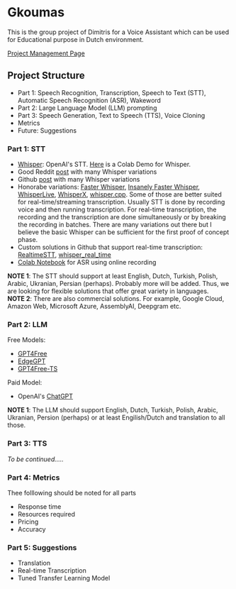 # Gkoumas
This is the group project of Dimitris for a Voice Assistant which can be used for Educational purpose in Dutch environment.

[Project Management Page](https://docs.google.com/spreadsheets/d/1Mk_LopbRcgjdDRA6spxBz9kBBXhoJNzxNEPxIUwL0a8/edit?usp=sharing)

## Project Structure ##
* Part 1: Speech Recognition, Transcription, Speech to Text (STT), Automatic Speech Recognition (ASR), Wakeword
* Part 2: Large Language Model (LLM) prompting
* Part 3: Speech Generation, Text to Speech (TTS), Voice Cloning
* Metrics
* Future: Suggestions

### Part 1: STT ###
* [Whisper](https://github.com/openai/whisper): OpenAI's STT. [Here](https://colab.research.google.com/github/petewarden/openai-whisper-webapp/blob/main/OpenAI_Whisper_ASR_Demo.ipynb) is a Colab Demo for Whisper.
* Good Reddit [post](https://www.reddit.com/r/MachineLearning/comments/14xxg6i/d_what_is_the_most_efficient_version_of_openai/) with many Whisper variations
* Github [post](https://github.com/sindresorhus/awesome-whisper#readme) with many Whisper variations
* Honorabe variations: [Faster Whisper](https://github.com/SYSTRAN/faster-whisper), [Insanely Faster Whisper](https://github.com/Vaibhavs10/insanely-fast-whisper), [WhisperLive](https://github.com/collabora/WhisperLive), [WhisperX](https://github.com/m-bain/whisperX/tree/main), [whisper.cpp](https://github.com/ggerganov/whisper.cpp). Some of those are better suited for real-time/streaming transcription. Usually STT is done by recording voice and then running transcription. For real-time transcription, the recording and the transcription are done simultaneously or by breaking the recording in batches. There are many variations out there but I believe the basic Whisper can be sufficient for the first proof of concept phase.
* Custom solutions in Github that support real-time transcription: [RealtimeSTT](https://github.com/KoljaB/RealtimeSTT), [whisper_real_time](https://github.com/davabase/whisper_real_time)
* [Colab Notebook](https://colab.research.google.com/drive/1Z6VIRZ_sX314hyev3Gm5gBqvm1wQVo-a#scrollTo=xuKJ4wBU6gxx) for ASR using online recording

__NOTE 1__: The STT should support at least English, Dutch, Turkish, Polish, Arabic, Ukranian, Persian (perhaps). Probably more will be added. Thus, we are looking for flexible solutions that offer great variety in languages. <br />
__NOTE 2__: There are also commercial solutions. For example, Google Cloud, Amazon Web, Microsoft Azure, AssemblyAI, Deepgram etc.

### Part 2: LLM ###
Free Models: <br />
* [GPT4Free](https://github.com/xtekky/gpt4free)
* [EdgeGPT](https://github.com/acheong08/EdgeGPT)
* [GPT4Free-TS](https://github.com/xiangsx/gpt4free-ts)

Paid Model: <br />
* OpenAI's [ChatGPT](https://platform.openai.com/docs/quickstart)

__NOTE 1__: The LLM should support English, Dutch, Turkish, Polish, Arabic, Ukranian, Persion (perhaps) or at least Engilish/Dutch and translation to all those. <br />

### Part 3: TTS ###

_To be continued....._

### Part 4: Metrics ###
Thee folllowing should be noted for all parts
* Response time
* Resources required
* Pricing
* Accuracy

### Part 5: Suggestions ###
* Translation
* Real-time Transcription
* Tuned Transfer Learning Model



